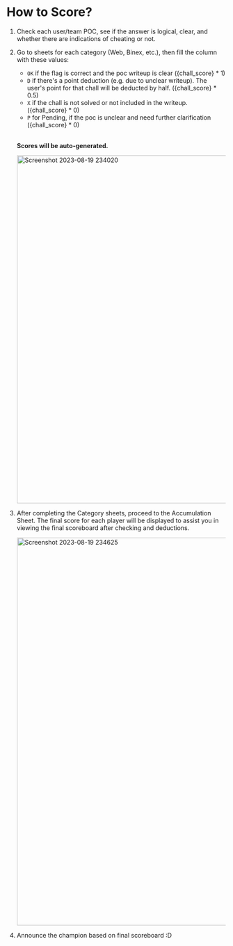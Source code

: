 # How to Score?

1. Check each user/team POC, see if the answer is logical, clear, and whether there are indications of cheating or not.
2. Go to sheets for each category (Web, Binex, etc.), then fill the column with these values:
    - `OK` if the flag is correct and the poc writeup is clear ({chall_score} * 1)
    - `D` if there's a point deduction (e.g. due to unclear writeup). The user's point for that chall will be deducted by half. ({chall_score} * 0.5)
    - `X` if the chall is not solved or not included in the writeup. ({chall_score} * 0)
    - `P` for Pending, if the poc is unclear and need further clarification ({chall_score} * 0)

    <br>**Scores will be auto-generated.**

    <img width="800" alt="Screenshot 2023-08-19 234020" src="https://github.com/kisanakkkkk/CTFd-Scoring-Sheet-Generator/assets/70153248/b26e2252-ac7c-4ed4-b872-7611f9442a73">

3. After completing the Category sheets, proceed to the Accumulation Sheet. The final score for each player will be displayed to assist you in viewing the final scoreboard after checking and deductions.

    <img width="892" alt="Screenshot 2023-08-19 234625" src="https://github.com/kisanakkkkk/CTFd-Scoring-Sheet-Generator/assets/70153248/abb87192-5834-4f78-a16b-f44d4f1618d2">

4. Announce the champion based on final scoreboard :D